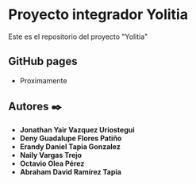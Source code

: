 # Proyecto integrador Yolitia

Este es el repositorio del proyecto "Yolitia"

## GitHub pages

* Proximamente


## Autores ✒️

* **Jonathan Yair Vazquez Uriostegui**
* **Deny Guadalupe Flores Patiño**
* **Erandy Daniel Tapia Gonzalez**
* **Naily Vargas Trejo**
* **Octavio Olea Pérez**
* **Abraham David Ramírez Tapia**
